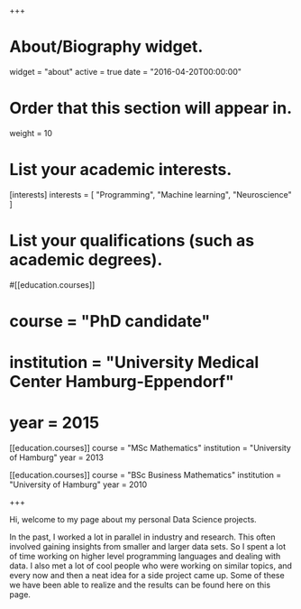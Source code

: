 +++
# About/Biography widget.
widget = "about"
active = true
date = "2016-04-20T00:00:00"

# Order that this section will appear in.
weight = 10

# List your academic interests.
[interests]
  interests = [
    "Programming",
    "Machine learning",
    "Neuroscience"
  ]

# List your qualifications (such as academic degrees).
#[[education.courses]]
#  course = "PhD candidate"
#  institution = "University Medical Center Hamburg-Eppendorf"
#  year = 2015

[[education.courses]]
  course = "MSc Mathematics"
  institution = "University of Hamburg"
  year = 2013

[[education.courses]]
  course = "BSc Business Mathematics"
  institution = "University of Hamburg"
  year = 2010
 
+++

Hi, welcome to my page about my personal Data Science projects.

In the past, I worked a lot in parallel in industry and research. This often involved gaining insights from smaller and larger data sets. So I spent a lot of time working on higher level programming languages and dealing with data. I also met a lot of cool people who were working on similar topics, and every now and then a neat idea for a side project came up. Some of these we have been able to realize and the results can be found here on this page.